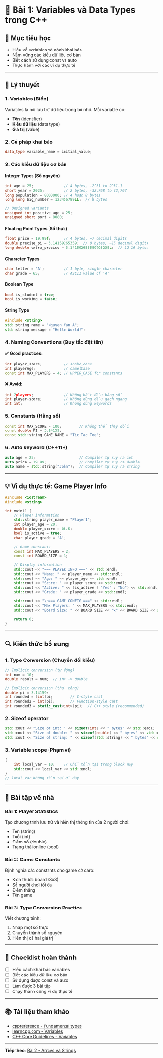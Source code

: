 # 📝 Bài 1: Variables và Data Types trong C++

## 🎯 Mục tiêu học
- Hiểu về variables và cách khai báo
- Nắm vững các kiểu dữ liệu cơ bản
- Biết cách sử dụng const và auto
- Thực hành với các ví dụ thực tế

---

## 📖 Lý thuyết

### 1. Variables (Biến)
Variables là nơi lưu trữ dữ liệu trong bộ nhớ. Mỗi variable có:
- **Tên** (identifier)
- **Kiểu dữ liệu** (data type)
- **Giá trị** (value)

### 2. Cú pháp khai báo
```cpp
data_type variable_name = initial_value;
```

### 3. Các kiểu dữ liệu cơ bản

#### **Integer Types (Số nguyên)**
```cpp
int age = 25;              // 4 bytes, -2^31 to 2^31-1
short year = 2025;         // 2 bytes, -32,768 to 32,767
long population = 8000000; // 4 hoặc 8 bytes
long long big_number = 123456789LL;  // 8 bytes

// Unsigned variants
unsigned int positive_age = 25;
unsigned short port = 8080;
```

#### **Floating Point Types (Số thực)**
```cpp
float price = 19.99f;      // 4 bytes, ~7 decimal digits
double precise_pi = 3.14159265359;  // 8 bytes, ~15 decimal digits
long double extra_precise = 3.141592653589793238L;  // 12-16 bytes
```

#### **Character Types**
```cpp
char letter = 'A';         // 1 byte, single character
char grade = 65;           // ASCII value of 'A'
```

#### **Boolean Type**
```cpp
bool is_student = true;
bool is_working = false;
```

#### **String Type**
```cpp
#include <string>
std::string name = "Nguyen Van A";
std::string message = "Hello World!";
```

### 4. Naming Conventions (Quy tắc đặt tên)

#### **✅ Good practices:**
```cpp
int player_score;          // snake_case
int playerAge;             // camelCase
const int MAX_PLAYERS = 4; // UPPER_CASE for constants
```

#### **❌ Avoid:**
```cpp
int 2players;              // Không bắt đầu bằng số
int player-score;          // Không dùng dấu gạch ngang
int int;                   // Không dùng keywords
```

### 5. Constants (Hằng số)
```cpp
const int MAX_SCORE = 100;        // Không thể thay đổi
const double PI = 3.14159;
const std::string GAME_NAME = "Tic Tac Toe";
```

### 6. Auto keyword (C++11+)
```cpp
auto age = 25;                    // Compiler tự suy ra int
auto price = 19.99;               // Compiler tự suy ra double
auto name = std::string("John");  // Compiler tự suy ra string
```

---

## 💡 Ví dụ thực tế: Game Player Info

```cpp
#include <iostream>
#include <string>

int main() {
    // Player information
    std::string player_name = "Player1";
    int player_age = 20;
    double player_score = 85.5;
    bool is_active = true;
    char player_grade = 'A';
    
    // Game constants
    const int MAX_PLAYERS = 2;
    const int BOARD_SIZE = 3;
    
    // Display information
    std::cout << "=== PLAYER INFO ===" << std::endl;
    std::cout << "Name: " << player_name << std::endl;
    std::cout << "Age: " << player_age << std::endl;
    std::cout << "Score: " << player_score << std::endl;
    std::cout << "Active: " << (is_active ? "Yes" : "No") << std::endl;
    std::cout << "Grade: " << player_grade << std::endl;
    
    std::cout << "\n=== GAME CONFIG ===" << std::endl;
    std::cout << "Max Players: " << MAX_PLAYERS << std::endl;
    std::cout << "Board Size: " << BOARD_SIZE << "x" << BOARD_SIZE << std::endl;
    
    return 0;
}
```

---

## 🔍 Kiến thức bổ sung

### 1. Type Conversion (Chuyển đổi kiểu)
```cpp
// Implicit conversion (tự động)
int num = 10;
double result = num;  // int -> double

// Explicit conversion (thủ công)
double pi = 3.14159;
int rounded = (int)pi;        // C-style cast
int rounded2 = int(pi);       // Function-style cast
int rounded3 = static_cast<int>(pi);  // C++ style (recommended)
```

### 2. Sizeof operator
```cpp
std::cout << "Size of int: " << sizeof(int) << " bytes" << std::endl;
std::cout << "Size of double: " << sizeof(double) << " bytes" << std::endl;
std::cout << "Size of string: " << sizeof(std::string) << " bytes" << std::endl;
```

### 3. Variable scope (Phạm vi)
```cpp
{
    int local_var = 10;    // Chỉ tồn tại trong block này
    std::cout << local_var << std::endl;
}
// local_var không tồn tại ở đây
```

---

## 📝 Bài tập về nhà

### **Bài 1: Player Statistics**
Tạo chương trình lưu trữ và hiển thị thông tin của 2 người chơi:
- Tên (string)
- Tuổi (int)
- Điểm số (double)
- Trạng thái online (bool)

### **Bài 2: Game Constants**
Định nghĩa các constants cho game cờ caro:
- Kích thước board (3x3)
- Số người chơi tối đa
- Điểm thắng
- Tên game

### **Bài 3: Type Conversion Practice**
Viết chương trình:
1. Nhập một số thực
2. Chuyển thành số nguyên
3. Hiển thị cả hai giá trị

---

## 🎯 Checklist hoàn thành

- [ ] Hiểu cách khai báo variables
- [ ] Biết các kiểu dữ liệu cơ bản
- [ ] Sử dụng được const và auto
- [ ] Làm được 3 bài tập
- [ ] Chạy thành công ví dụ thực tế

---

## 📚 Tài liệu tham khảo
- [cppreference - Fundamental types](https://en.cppreference.com/w/cpp/language/types)
- [learncpp.com - Variables](https://www.learncpp.com/cpp-tutorial/variable-assignment-and-initialization/)
- [C++ Core Guidelines - Variables](https://isocpp.github.io/CppCoreGuidelines/CppCoreGuidelines#S-naming)

---

**Tiếp theo**: [Bài 2 - Arrays và Strings](02_arrays_strings.md)
